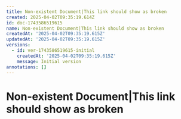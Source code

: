 ```yaml
---
title: Non-existent Document|This link should show as broken
created: 2025-04-02T09:35:19.614Z
id: doc-1743586519615
name: Non-existent Document|This link should show as broken
createdAt: '2025-04-02T09:35:19.615Z'
updatedAt: '2025-04-02T09:35:19.615Z'
versions:
  - id: ver-1743586519615-initial
    createdAt: '2025-04-02T09:35:19.615Z'
    message: Initial version
annotations: []
---
```


# Non-existent Document|This link should show as broken

